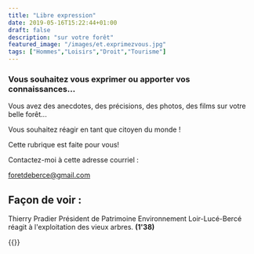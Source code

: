 ```yaml
---
title: "Libre expression"
date: 2019-05-16T15:22:44+01:00
draft: false
description: "sur votre forêt"
featured_image: "/images/et.exprimezvous.jpg"
tags: ["Hommes","Loisirs","Droit","Tourisme"]
---
```


### Vous souhaitez vous exprimer ou apporter vos connaissances...

Vous avez des anecdotes, des précisions, des photos, des films sur 
votre belle forêt...

Vous souhaitez réagir en tant que citoyen du monde !

Cette rubrique est faite pour vous!

Contactez-moi à cette adresse courriel :

foretdeberce@gmail.com

## Façon de voir : 


Thierry Pradier
Président de Patrimoine Environnement Loir-Lucé-Bercé
réagit à l'exploitation des vieux arbres.  **(1'38)**

{{<youtube id="Y52_WUHDgkU">}}

